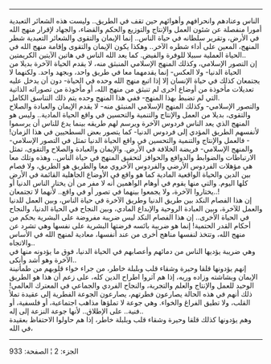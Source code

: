 ------------------------------------------------------------------------

الناس وعنادهم وانحرافهم وأهوائهم حين تقف في الطريق.. وليست هذه الشعائر
التعبدية أمورا منفصلة عن شئون العمل والإنتاج والتوزيع والحكم والقضاء،
والجهاد لإقرار منهج الله في الأرض، وتقرير سلطانه في حياة الناس.. إنما
الإيمان والتقوى والشعائر التعبدية شطر المنهج، المعين على أداء شطره
الآخر.. وهكذا يكون الإيمان والتقوى وإقامة منهج الله في الحياة العملية
سبيلا للوفرة والفيض. كما يعد الله الناس في هاتين الآيتين الكريمتين..  
إن التصور الإسلامي، وكذلك المنهج الإسلامي المنبثق منه، لا يقدم الحياة
الآخرة بديلا من الحياة الدنيا- ولا العكس- إنما يقدمهما معا في طريق واحد،
وبجهد واحد. ولكنهما لا يجتمعان كذلك في حياة الإنسان إلا إذا اتبع منهج
الله وحده في الحياة- دون أن يدخل عليه تعديلات مأخوذة من أوضاع أخرى لم
تنبثق من منهج الله، أو مأخوذة من تصوراته الذاتية التي لم تضبط بهذا
المنهج- ففي هذا المنهج وحده يتم ذلك التناسق الكامل.  
والتصور الإسلامي- وكذلك المنهج الإسلامي المنبثق منه- لا يقدم الإيمان
والعبادة والصلاح والتقوى، بديلا من العمل والإنتاج والتنمية والتحسين في
واقع الحياة المادية.. وليس هو المنهج الذي يعد الناس فردوس الآخرة ويرسم
لهم طريقه بينما يدع للناس أن يرسموا لأنفسهم الطريق المؤدي إلى فردوس
الدنيا- كما يتصور بعض السطحيين في هذا الزمان! - فالعمل والإنتاج والتنمية
والتحسين في واقع الحياة الدنيا تمثل في التصور الإسلامي- والمنهج
الإسلامي- فريضة الخلافة في الأرض. والإيمان والعبادة والصلاح والتقوى،
تمثل الارتباطات والضوابط والدوافع والحوافز لتحقيق المنهج في حياة الناس..
وهذه وتلك معا هي مؤهلات الفردوس الأرضي والفردوس الأخروي معا والطريق هو
الطريق، ولا فصام بين الدين والحياة الواقعية المادية كما هو واقع في
الأوضاع الجاهلية القائمة في الأرض كلها اليوم. والتي منها يقوم في أوهام
الواهمين أنه لا مفر من أن يختار الناس الدنيا أو يختاروا الآخرة، ولا
يجمعوا بينهما في تصور أو في واقع.. لأنهما لا تجتمعان..!  
إن هذا الفصام النكد بين طريق الدنيا وطريق الآخرة في حياة الناس، وبين
العمل للدنيا والعمل للآخرة، وبين العبادة الروحية والإبداع المادي، وبين
النجاح في الحياة الدنيا، والنجاح في الحياة الأخرى.. إن هذا الفصام النكد
ليس ضريبة مفروضة على البشرية بحكم من أحكام القدر الحتمية! إنما هو ضريبة
بائسه فرضتها البشرية على نفسها وهي تشرد عن منهج الله، وتتخذ لنفسها مناهج
أخرى من عند أنفسها، معادية لمنهج الله في الأساس والاتجاه..  
وهي ضريبة يؤديها الناس من دمائهم وأعصابهم في الحياة الدنيا، فوق ما
يؤدونه منها في الآخرة وهو أشد وأنكى..  
إنهم يؤدونها قلقا وحيرة وشقاء قلب وبلبلة خاطر، من جراء خواء قلوبهم من
طمأنينة الإيمان وبشاشته وزاده وريه، إذا هم آثروا اطراح الدين كله، على
زعم أن هذا هو الطريق الوحيد للعمل والإنتاج والعلم والتجربة، والنجاح
الفردي والجماعي في المعترك العالمي! ذلك أنهم في هذه الحالة يصارعون
فطرتهم، يصارعون الجوعة الفطرية إلى عقيدة تملأ القلب، ولا تطيق الفراغ
والخواء. وهي جوعة لا تملؤها مذاهب اجتماعية، أو فلسفية، أو فنية.. على
الإطلاق.. لأنها جوعة النزعة إلى إله..  
وهم يؤدونها كذلك قلقا وحيرة وشقاء قلب وبلبلة خاطر، إذا هم حاولوا
الاحتفاظ بعقيدة في الله،

------------------------------------------------------------------------

الجزء: 2 ¦ الصفحة: 933
